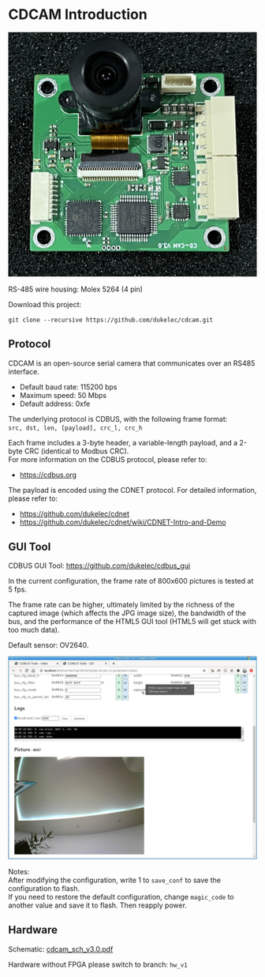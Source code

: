 CDCAM Introduction
=======================================

<img src="doc/cdcam_v3.jpg">

RS-485 wire housing: Molex 5264 (4 pin)

Download this project:
```
git clone --recursive https://github.com/dukelec/cdcam.git
```


## Protocol

CDCAM is an open-source serial camera that communicates over an RS485 interface.
 - Default baud rate: 115200 bps
 - Maximum speed: 50 Mbps
 - Default address: 0xfe

The underlying protocol is CDBUS, with the following frame format:  
`src, dst, len, [payload], crc_l, crc_h`

Each frame includes a 3-byte header, a variable-length payload, and a 2-byte CRC (identical to Modbus CRC).  
For more information on the CDBUS protocol, please refer to:
 - https://cdbus.org

The payload is encoded using the CDNET protocol. For detailed information, please refer to:
 - https://github.com/dukelec/cdnet
 - https://github.com/dukelec/cdnet/wiki/CDNET-Intro-and-Demo


## GUI Tool

CDBUS GUI Tool: https://github.com/dukelec/cdbus_gui

In the current configuration, the frame rate of 800x600 pictures is tested at 5 fps.  

The frame rate can be higher, ultimately limited by the richness of the captured image (which affects the JPG image size),
the bandwidth of the bus, and the performance of the HTML5 GUI tool (HTML5 will get stuck with too much data).

Default sensor: OV2640.

<img src="doc/cdbus_gui.png">

Notes:  
After modifying the configuration, write 1 to `save_conf` to save the configuration to flash.  
If you need to restore the default configuration, change `magic_code` to another value and save it to flash. Then reapply power.


## Hardware

Schematic: <a href="hardware/cdcam_sch_v3.0.pdf">cdcam_sch_v3.0.pdf</a>

Hardware without FPGA please switch to branch: `hw_v1`

